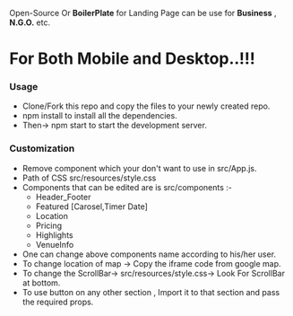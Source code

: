 Open-Source Or __BoilerPlate__ for Landing Page can be use for __Business__ , __N.G.O.__ etc.
# For Both Mobile and Desktop..!!!

### Usage
* Clone/Fork this repo and copy the files to your newly created repo.
* npm install to install all the dependencies.
* Then-> npm start to start the development server.

### Customization
* Remove component which your don't want to use in src/App.js.
* Path of CSS src/resources/style.css
* Components that can be edited are is src/components :-
  * Header_Footer
  * Featured [Carosel,Timer Date]
  * Location
  * Pricing
  * Highlights
  * VenueInfo
* One can change above components name according to his/her user.
* To change location of map -> Copy the iframe code from google map.
* To change the ScrollBar-> src/resources/style.css-> Look For ScrollBar at bottom.
* To use button on any other section , Import it to that section and pass the required props.
